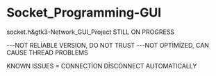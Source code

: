 # Socket_Programming-GUI
socket.h&amp;gtk3-Network_GUI_Project
STILL ON PROGRESS

---NOT RELİABLE VERSION, DO NOT TRUST
---NOT OPTİMİZED, CAN CAUSE THREAD PROBLEMS

KNOWN ISSUES = CONNECTİON DİSCONNECT AUTOMATICALLY
